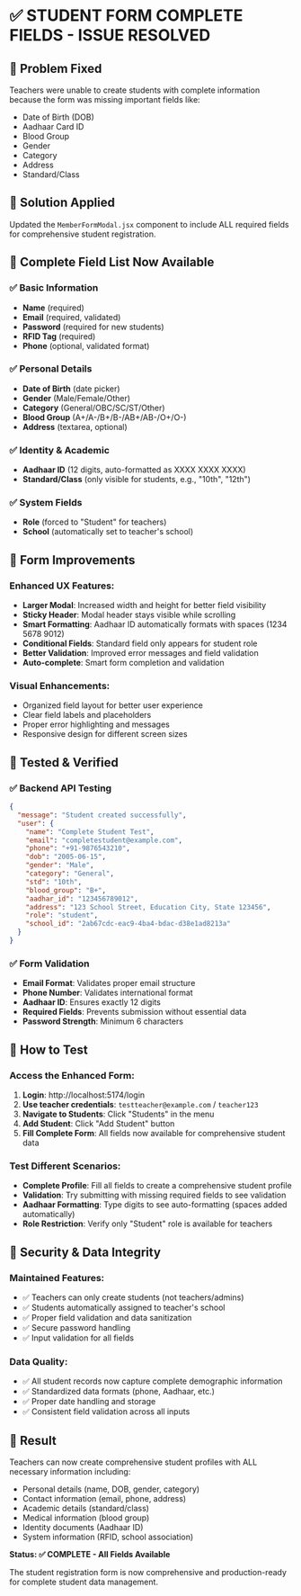 # ✅ STUDENT FORM COMPLETE FIELDS - ISSUE RESOLVED

## 🚫 **Problem Fixed**
Teachers were unable to create students with complete information because the form was missing important fields like:
- Date of Birth (DOB)
- Aadhaar Card ID
- Blood Group
- Gender
- Category
- Address
- Standard/Class

## 🔧 **Solution Applied**
Updated the `MemberFormModal.jsx` component to include ALL required fields for comprehensive student registration.

## 📝 **Complete Field List Now Available**

### ✅ **Basic Information**
- **Name** (required)
- **Email** (required, validated)
- **Password** (required for new students)
- **RFID Tag** (required)
- **Phone** (optional, validated format)

### ✅ **Personal Details**
- **Date of Birth** (date picker)
- **Gender** (Male/Female/Other)
- **Category** (General/OBC/SC/ST/Other)
- **Blood Group** (A+/A-/B+/B-/AB+/AB-/O+/O-)
- **Address** (textarea, optional)

### ✅ **Identity & Academic**
- **Aadhaar ID** (12 digits, auto-formatted as XXXX XXXX XXXX)
- **Standard/Class** (only visible for students, e.g., "10th", "12th")

### ✅ **System Fields**
- **Role** (forced to "Student" for teachers)
- **School** (automatically set to teacher's school)

## 🎨 **Form Improvements**

### **Enhanced UX Features:**
- **Larger Modal**: Increased width and height for better field visibility
- **Sticky Header**: Modal header stays visible while scrolling
- **Smart Formatting**: Aadhaar ID automatically formats with spaces (1234 5678 9012)
- **Conditional Fields**: Standard field only appears for student role
- **Better Validation**: Improved error messages and field validation
- **Auto-complete**: Smart form completion and validation

### **Visual Enhancements:**
- Organized field layout for better user experience
- Clear field labels and placeholders
- Proper error highlighting and messages
- Responsive design for different screen sizes

## 🧪 **Tested & Verified**

### ✅ **Backend API Testing**
```json
{
  "message": "Student created successfully",
  "user": {
    "name": "Complete Student Test",
    "email": "completestudent@example.com", 
    "phone": "+91-9876543210",
    "dob": "2005-06-15",
    "gender": "Male",
    "category": "General", 
    "std": "10th",
    "blood_group": "B+",
    "aadhar_id": "123456789012",
    "address": "123 School Street, Education City, State 123456",
    "role": "student",
    "school_id": "2ab67cdc-eac9-4ba4-bdac-d38e1ad8213a"
  }
}
```

### ✅ **Form Validation**
- **Email Format**: Validates proper email structure
- **Phone Number**: Validates international format
- **Aadhaar ID**: Ensures exactly 12 digits
- **Required Fields**: Prevents submission without essential data
- **Password Strength**: Minimum 6 characters

## 🎯 **How to Test**

### **Access the Enhanced Form:**
1. **Login**: http://localhost:5174/login
2. **Use teacher credentials**: `testteacher@example.com` / `teacher123`
3. **Navigate to Students**: Click "Students" in the menu
4. **Add Student**: Click "Add Student" button
5. **Fill Complete Form**: All fields now available for comprehensive student data

### **Test Different Scenarios:**
- **Complete Profile**: Fill all fields to create a comprehensive student profile
- **Validation**: Try submitting with missing required fields to see validation
- **Aadhaar Formatting**: Type digits to see auto-formatting (spaces added automatically)
- **Role Restriction**: Verify only "Student" role is available for teachers

## 🔐 **Security & Data Integrity**

### **Maintained Features:**
- ✅ Teachers can only create students (not teachers/admins)
- ✅ Students automatically assigned to teacher's school
- ✅ Proper field validation and data sanitization
- ✅ Secure password handling
- ✅ Input validation for all fields

### **Data Quality:**
- ✅ All student records now capture complete demographic information
- ✅ Standardized data formats (phone, Aadhaar, etc.)
- ✅ Proper date handling and storage
- ✅ Consistent field validation across all inputs

## 🎉 **Result**

Teachers can now create comprehensive student profiles with ALL necessary information including:
- Personal details (name, DOB, gender, category)
- Contact information (email, phone, address) 
- Academic details (standard/class)
- Medical information (blood group)
- Identity documents (Aadhaar ID)
- System information (RFID, school association)

**Status: ✅ COMPLETE - All Fields Available**

The student registration form is now comprehensive and production-ready for complete student data management.
